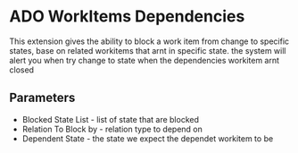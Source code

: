 # ADO WorkItems Dependencies

This extension gives the ability to block a work item from change to specific states,
base on related workitems that arnt in specific state.
the system will alert you when try change to state when the dependencies workitem arnt closed

## Parameters

* Blocked State List   - list of state that are blocked
* Relation To Block by - relation type to depend on
* Dependent State      - the state we expect the dependet workitem to be



